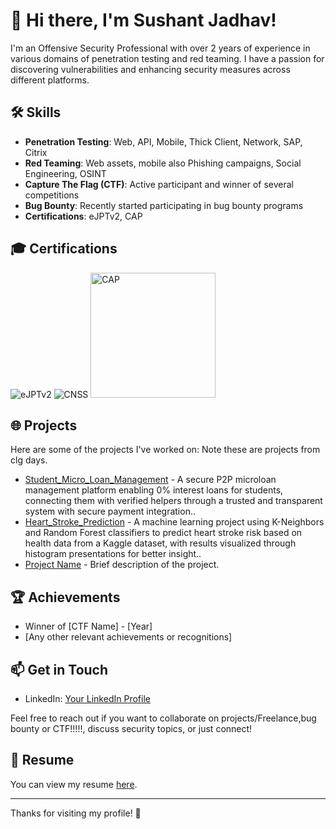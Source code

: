 # 👋 Hi there, I'm Sushant Jadhav!

I'm an Offensive Security Professional with over 2 years of experience in various domains of penetration testing and red teaming. I have a passion for discovering vulnerabilities and enhancing security measures across different platforms.

## 🛠️ Skills

- **Penetration Testing**: Web, API, Mobile, Thick Client, Network, SAP, Citrix
- **Red Teaming**: Web assets, mobile also Phishing campaigns, Social Engineering, OSINT
- **Capture The Flag (CTF)**: Active participant and winner of several competitions
- **Bug Bounty**: Recently started participating in bug bounty programs
- **Certifications**: eJPTv2, CAP

## 🎓 Certifications

 
![eJPTv2](https://api.accredible.com/v1/frontend/credential_website_embed_image/badge/81522350)  ![CNSS](https://api.accredible.com/v1/frontend/credential_website_embed_image/badge/28157155)    <img src="https://secops.group/wp-content/uploads/2023/01/cert-stamp-2.png" alt="CAP" width="200"/>  

## 🌐 Projects

Here are some of the projects I've worked on: Note these are projects from clg days.

- [Student_Micro_Loan_Management](https://github.com/Daikoku10/Student-Micro-Loan-mgt) - A secure P2P microloan management platform enabling 0% interest loans for students, connecting them with verified helpers through a trusted and transparent system with secure payment integration..
- [Heart_Stroke_Prediction](https://github.com/Daikoku10/Heart_stroke_prediction_internship) - A machine learning project using K-Neighbors and Random Forest classifiers to predict heart stroke risk based on health data from a Kaggle dataset, with results visualized through histogram presentations for better insight..
- [Project Name](link-to-your-project) - Brief description of the project.

## 🏆 Achievements

- Winner of [CTF Name] - [Year]
- [Any other relevant achievements or recognitions]

## 📫 Get in Touch

- LinkedIn: [Your LinkedIn Profile](https://www.linkedin.com/in/sushant-jadhav-2391161b4/)


Feel free to reach out if you want to collaborate on projects/Freelance,bug bounty or CTF!!!!!, discuss security topics, or just connect!

## 📄 Resume

You can view my resume [here](https://github.com/Daikoku10/Daikoku10/blob/main/SUSHANT_JADHAV.pdf).

---

Thanks for visiting my profile! 🚀
